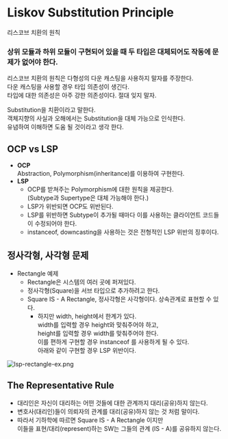 # Liskov Substitution Principle
리스코브 치환의 원칙

### 상위 모듈과 하위 모듈이 구현되어 있을 때 두 타입은 대체되어도 작동에 문제가 없어야 한다.  
리스코브 치환의 원칙은 다형성의 다운 캐스팅을 사용하지 말자를 주장한다.  
다운 캐스팅을 사용할 경우 타입 의존성이 생긴다.  
타입에 대한 의존성은 아주 강한 의존성이다. 절대 잊지 말자.

Substitution을 치환이라고 말한다.  
객체지향의 사실과 오해에서는 Substitution을 대체 가능으로 인식한다.  
유념하여 이해하면 도움 될 것이라고 생각 한다.
## OCP vs LSP
- **OCP**  
  Abstraction, Polymorphism(inheritance)를 이용하여 구현한다.
- **LSP**
    - OCP를 받쳐주는 Polymorphism에 대한 원칙을 제공한다.  
      (Subtype과 Supertype은 대체 가능해야 한다.)
    - LSP가 위반되면 OCP도 위반된다.
    - LSP를 위반하면 Subtype이 추가될 때마다
      이를 사용하는 클라이언트 코드들이 수정되어야 한다.
    - instanceof, downcasting을 사용하는 것은 전형적인 LSP 위반의 징후이다.

## 정사각형, 사각형 문제

- Rectangle 예제
    - Rectangle은 시스템의 여러 곳에 퍼져있다.
    - 정사각형(Square)을 서브 타입으로 추가하려고 한다.
    - Square IS - A Rectangle, 정사각형은 사각형이다. 상속관계로 표현할 수 있다.
        - 하지만 width, height에서 한계가 있다.  
          width를 입력할 경우 height와 맞춰주어야 하고,  
          height를 입력할 경우 width를 맞춰주어야 한다.  
          이를 편하게 구현할 경우 instanceof 를 사용하게 될 수 있다.  
          아래와 같이 구현할 경우 LSP 위반이다.

![lsp-rectangle-ex.png](https://github.com/LimHanGyeol/study/blob/%2312/solid-foundation/solid-foundation/image/lsp-rectangle-ex.png)

## The Representative Rule
- 대리인은 자신이 대리하는 어떤 것들에 대한 관계까지 대리(공유)하지 않는다.
- 변호사(대리인)들이 의뢰자의 관계를 대리(공유)하지 않는 것 처럼 말이다.
- 따라서 기하학에 따르면 Square IS - A Rectangle 이지만  
  이들을 표현/대리(represent)하는 SW는 그들의 관계 (IS - A)를 공유하지 않는다.
